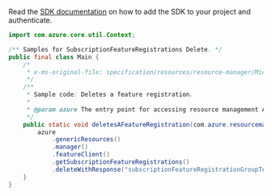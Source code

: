 Read the [SDK documentation](https://github.com/Azure/azure-sdk-for-java/blob/azure-resourcemanager_2.15.0/sdk/resourcemanager/azure-resourcemanager/README.md) on how to add the SDK to your project and authenticate.

```java
import com.azure.core.util.Context;

/** Samples for SubscriptionFeatureRegistrations Delete. */
public final class Main {
    /*
     * x-ms-original-file: specification/resources/resource-manager/Microsoft.Features/stable/2021-07-01/examples/FeatureRegistration/SubscriptionFeatureRegistrationDELETE.json
     */
    /**
     * Sample code: Deletes a feature registration.
     *
     * @param azure The entry point for accessing resource management APIs in Azure.
     */
    public static void deletesAFeatureRegistration(com.azure.resourcemanager.AzureResourceManager azure) {
        azure
            .genericResources()
            .manager()
            .featureClient()
            .getSubscriptionFeatureRegistrations()
            .deleteWithResponse("subscriptionFeatureRegistrationGroupTestRG", "testFeature", Context.NONE);
    }
}
```
